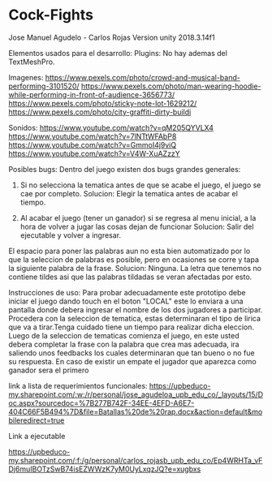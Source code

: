 # Cock-Fights
 
Jose Manuel Agudelo - Carlos Rojas
Version unity 2018.3.14f1

Elementos usados para el desarrollo:
Plugins:
No hay  ademas del TextMeshPro.

Imagenes:
https://www.pexels.com/photo/crowd-and-musical-band-performing-3101520/
https://www.pexels.com/photo/man-wearing-hoodie-while-performing-in-front-of-audience-3656773/
https://www.pexels.com/photo/sticky-note-lot-1629212/
https://www.pexels.com/photo/city-graffiti-dirty-buildi

Sonidos:
https://www.youtube.com/watch?v=qM205QYVLX4
https://www.youtube.com/watch?v=7lNTtWFAbP8
https://www.youtube.com/watch?v=GmmoI4j9viQ
https://www.youtube.com/watch?v=V4W-XuAZzzY

Posibles bugs: 
Dentro del juego existen dos bugs grandes generales:
1) Si no selecciona la tematica antes de que se acabe el juego, el juego se cae por completo.
	Solucion: Elegir la tematica antes de acabar el tiempo.

2) Al acabar el juego (tener un ganador) si se regresa al menu inicial, a la hora de volver a jugar las cosas dejan de funcionar
   	Solucion: Salir del ejecutable y volver a ingresar.

El espacio para poner las palabras aun no esta bien automatizado por lo que la seleccion de palabras es posible, pero en 
ocasiones se corre y tapa la siguiente palabra de la frase.
	Solucion: Ninguna.
La letra que tenemos no contiene tildes asi que las palabras tildadas se veran afectadas por esto.

Instrucciones de uso: Para probar adecuadamente este prototipo debe iniciar el juego dando touch en el boton "LOCAL"
este lo enviara a una pantalla donde debera ingresar el nombre de los dos jugadores a participar. Procedera con la 
seleccion de tematica, estas determinaran el tipo de lirica que va a tirar.Tenga cuidado tiene un tiempo para realizar dicha eleccion.
Luego de la seleccion de tematicas comienza el juego, en este usted debera completar la frase con la palabra que crea 
mas adecuada, ira saliendo unos feedbacks los cuales determinaran que tan bueno o no fue su respuesta.
En caso de existir un empate el jugador que aparezca como ganador sera el primero

link a lista de requerimientos funcionales:
https://upbeduco-my.sharepoint.com/:w:/r/personal/jose_agudeloa_upb_edu_co/_layouts/15/Doc.aspx?sourcedoc=%7B277B742F-34EE-4EFD-A6E7-404C66F5B494%7D&file=Batallas%20de%20rap.docx&action=default&mobileredirect=true

Link a ejecutable

https://upbeduco-my.sharepoint.com/:f:/g/personal/carlos_rojasb_upb_edu_co/Ep4WRHTa_vFDj6muIBOTzSwB74isEZWWzK7yM0UyLxqzJQ?e=xugbxs

